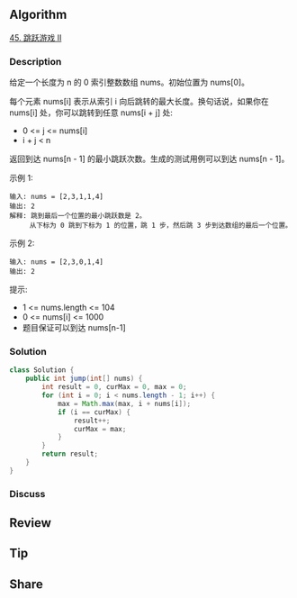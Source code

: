 ## Algorithm

[45. 跳跃游戏 II](https://leetcode.cn/problems/jump-game-ii/description/?envType=study-plan-v2&envId=top-100-liked)

### Description

给定一个长度为 n 的 0 索引整数数组 nums。初始位置为 nums[0]。

每个元素 nums[i] 表示从索引 i 向后跳转的最大长度。换句话说，如果你在 nums[i] 处，你可以跳转到任意 nums[i + j] 处:

- 0 <= j <= nums[i]
- i + j < n

返回到达 nums[n - 1] 的最小跳跃次数。生成的测试用例可以到达 nums[n - 1]。

示例 1:

```
输入: nums = [2,3,1,1,4]
输出: 2
解释: 跳到最后一个位置的最小跳跃数是 2。
     从下标为 0 跳到下标为 1 的位置，跳 1 步，然后跳 3 步到达数组的最后一个位置。
```

示例 2:

```
输入: nums = [2,3,0,1,4]
输出: 2
```

提示:

- 1 <= nums.length <= 104
- 0 <= nums[i] <= 1000
- 题目保证可以到达 nums[n-1]

### Solution

```java
class Solution {
    public int jump(int[] nums) {
        int result = 0, curMax = 0, max = 0;
        for (int i = 0; i < nums.length - 1; i++) {
            max = Math.max(max, i + nums[i]);
            if (i == curMax) {
                result++;
                curMax = max;
            }
        }
        return result;
    }
}
```

### Discuss

## Review


## Tip


## Share
